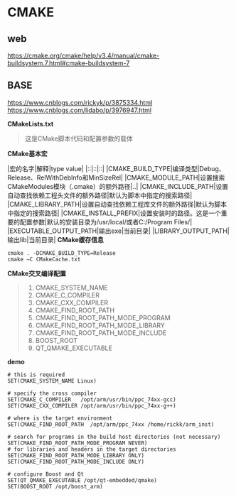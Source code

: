 # CMAKE #

## web ##

https://cmake.org/cmake/help/v3.4/manual/cmake-buildsystem.7.html#cmake-buildsystem-7

## BASE ##
https://www.cnblogs.com/rickyk/p/3875334.html
https://www.cnblogs.com/lidabo/p/3976947.html


**CMakeLists.txt**

> 这是CMake脚本代码和配置参数的载体

**CMake基本宏**

|宏的名字|解释|type value|
|::|::|::|
|CMAKE_BUILD_TYPE|编译类型|Debug、Release、RelWithDebInfo和MinSizeRel|
|CMAKE_MODULE_PATH|设置搜索CMakeModules模块（.cmake）的额外路径|..|
|CMAKE_INCLUDE_PATH|设置自动查找依赖工程头文件的额外路径|默认为脚本中指定的搜索路径|
|CMAKE_LIBRARY_PATH|设置自动查找依赖工程库文件的额外路径|默认为脚本中指定的搜索路径|
|CMAKE_INSTALL_PREFIX|设置安装时的路径。这是一个重要的配置参数|默认的安装目录为/usr/local/或者C:/Program Files/|
|EXECUTABLE_OUTPUT_PATH|输出exe|当前目录|
|LIBRARY_OUTPUT_PATH|输出lib|当前目录|
**CMake缓存信息**

	cmake . -DCMAKE_BUILD_TYPE=Release
    cmake –C CMakeCache.txt
	

**CMake交叉编译配置**
> 1. CMAKE_SYSTEM_NAME
> 2. CMAKE_C_COMPILER
> 3. CMAKE_CXX_COMPILER
> 4. CMAKE_FIND_ROOT_PATH
> 5. CMAKE_FIND_ROOT_PATH_MODE_PROGRAM
> 6. CMAKE_FIND_ROOT_PATH_MODE_LIBRARY
> 7. CMAKE_FIND_ROOT_PATH_MODE_INCLUDE
> 8. BOOST_ROOT
> 9. QT_QMAKE_EXECUTABLE


**demo**

	# this is required
	SET(CMAKE_SYSTEM_NAME Linux)
	
	# specify the cross compiler
	SET(CMAKE_C_COMPILER   /opt/arm/usr/bin/ppc_74xx-gcc)
	SET(CMAKE_CXX_COMPILER /opt/arm/usr/bin/ppc_74xx-g++)
	
	# where is the target environment 
	SET(CMAKE_FIND_ROOT_PATH  /opt/arm/ppc_74xx /home/rickk/arm_inst)
	
	# search for programs in the build host directories (not necessary)
	SET(CMAKE_FIND_ROOT_PATH_MODE_PROGRAM NEVER)
	# for libraries and headers in the target directories
	SET(CMAKE_FIND_ROOT_PATH_MODE_LIBRARY ONLY)
	SET(CMAKE_FIND_ROOT_PATH_MODE_INCLUDE ONLY)
	
	# configure Boost and Qt
	SET(QT_QMAKE_EXECUTABLE /opt/qt-embedded/qmake)
	SET(BOOST_ROOT /opt/boost_arm)

